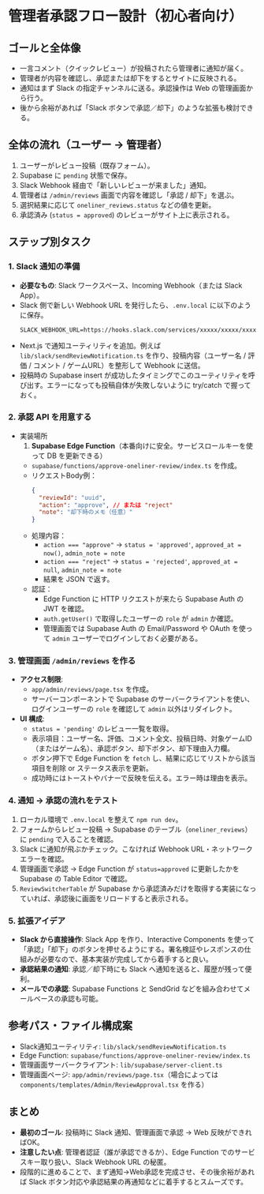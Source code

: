 # 管理者承認フロー設計（初心者向け）

## ゴールと全体像
- 一言コメント（クイックレビュー）が投稿されたら管理者に通知が届く。
- 管理者が内容を確認し、承認または却下をするとサイトに反映される。
- 通知はまず Slack の指定チャンネルに送る。承認操作は Web の管理画面から行う。
- 後から余裕があれば「Slack ボタンで承認／却下」のような拡張も検討できる。

## 全体の流れ（ユーザー → 管理者）
1. ユーザーがレビュー投稿（既存フォーム）。
2. Supabase に `pending` 状態で保存。
3. Slack Webhook 経由で「新しいレビューが来ました」通知。
4. 管理者は `/admin/reviews` 画面で内容を確認し「承認 / 却下」を選ぶ。
5. 選択結果に応じて `oneliner_reviews.status` などの値を更新。
6. 承認済み (`status = approved`) のレビューがサイト上に表示される。

## ステップ別タスク

### 1. Slack 通知の準備
- **必要なもの**: Slack ワークスペース、Incoming Webhook（または Slack App）。
- Slack 側で新しい Webhook URL を発行したら、`.env.local` に以下のように保存。
  ```env
  SLACK_WEBHOOK_URL=https://hooks.slack.com/services/xxxxx/xxxxx/xxxx
  ```
- Next.js で通知ユーティリティを追加。例えば `lib/slack/sendReviewNotification.ts` を作り、投稿内容（ユーザー名 / 評価 / コメント / ゲームURL）を整形して Webhook に送信。
- 投稿時の Supabase insert が成功したタイミングでこのユーティリティを呼び出す。エラーになっても投稿自体が失敗しないように try/catch で握っておく。

### 2. 承認 API を用意する
- 実装場所
  1. **Supabase Edge Function**（本番向けに安全。サービスロールキーを使って DB を更新できる）
  - `supabase/functions/approve-oneliner-review/index.ts` を作成。
  - リクエストBody例：
    ```json
    {
      "reviewId": "uuid",
      "action": "approve", // または "reject"
      "note": "却下時のメモ（任意）"
    }
    ```
  - 処理内容：
    - `action === "approve"` → `status = 'approved'`, `approved_at = now()`, `admin_note = note`
    - `action === "reject"` → `status = 'rejected'`, `approved_at = null`, `admin_note = note`
    - 結果を JSON で返す。
  - 認証：
    - Edge Function に HTTP リクエストが来たら Supabase Auth の JWT を確認。
    - `auth.getUser()` で取得したユーザーの `role` が `admin` か確認。
    - 管理画面では Supabase Auth の Email/Password や OAuth を使って `admin` ユーザーでログインしておく必要がある。

### 3. 管理画面 `/admin/reviews` を作る
- **アクセス制限**:
  - `app/admin/reviews/page.tsx` を作成。
  - サーバーコンポーネントで Supabase のサーバークライアントを使い、ログインユーザーの `role` を確認して `admin` 以外はリダイレクト。
- **UI 構成**:
  - `status = 'pending'` のレビュー一覧を取得。
  - 表示項目：ユーザー名、評価、コメント全文、投稿日時、対象ゲームID（またはゲーム名）、承認ボタン、却下ボタン、却下理由入力欄。
  - ボタン押下で Edge Function を `fetch` し、結果に応じてリストから該当項目を削除 or ステータス表示を更新。
  - 成功時にはトーストやバナーで反映を伝える。エラー時は理由を表示。

### 4. 通知 → 承認の流れをテスト
1. ローカル環境で `.env.local` を整えて `npm run dev`。
2. フォームからレビュー投稿 → Supabase のテーブル（`oneliner_reviews`）に `pending` で入ることを確認。
3. Slack に通知が飛ぶかチェック。こなければ Webhook URL・ネットワークエラーを確認。
4. 管理画面で承認 → Edge Function が `status=approved` に更新したかを Supabase の Table Editor で確認。
5. `ReviewSwitcherTable` が Supabase から承認済みだけを取得する実装になっていれば、承認後に画面をリロードすると表示される。

### 5. 拡張アイデア
- **Slack から直接操作**: Slack App を作り、Interactive Components を使って「承認」「却下」のボタンを押せるようにする。署名検証やレスポンスの仕組みが必要なので、基本実装が完成してから着手すると良い。
- **承認結果の通知**: 承認／却下時にも Slack へ通知を送ると、履歴が残って便利。
- **メールでの承認**: Supabase Functions と SendGrid などを組み合わせてメールベースの承認も可能。

## 参考パス・ファイル構成案
- Slack通知ユーティリティ: `lib/slack/sendReviewNotification.ts`
- Edge Function: `supabase/functions/approve-oneliner-review/index.ts`
- 管理画面サーバークライアント: `lib/supabase/server-client.ts`
- 管理画面ページ: `app/admin/reviews/page.tsx`（場合によっては `components/templates/Admin/ReviewApproval.tsx` を作る）

## まとめ
- **最初のゴール**: 投稿時に Slack 通知、管理画面で承認 → Web 反映ができればOK。
- **注意したい点**: 管理者認証（誰が承認できるか）、Edge Function でのサービスキー取り扱い、Slack Webhook URL の秘匿。
- 段階的に進めることで、まず通知→Web承認を完成させ、その後余裕があれば Slack ボタン対応や承認結果の再通知などに着手するとスムーズです。
